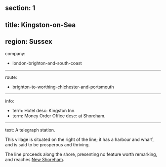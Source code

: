 section: 1
----
title: Kingston-on-Sea
----
region: Sussex
----
company:
- london-brighton-and-south-coast
----
route:
- brighton-to-worthing-chichester-and-portsmouth
----
info:
- term: Hotel
  desc: Kingston Inn.
- term: Money Order Office
  desc: at Shoreham.
----
text: A telegraph station.

This village is situated on the right of the line; it has a harbour and wharf, and is said to be prosperous and thriving.

The line proceeds along the shore, presenting no feature worth remarking, and reaches [New Shoreham](/stations/new-shoreham).
